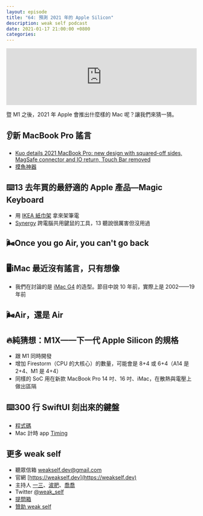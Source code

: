 ```yaml
---
layout: episode
title: "64: 預測 2021 年的 Apple Silicon"
description: weak self podcast
date: 2021-01-17 21:00:00 +0800
categories: 
---
```


<iframe src="https://www.listennotes.com/embedded/e/d551a6203acd4d3191ce5d3c67cd70ca/" width="100%" style="width: 1px; min-width: 100%;" frameborder="0" scrolling="no" loading="lazy"></iframe>

暨 M1 之後，2021 年 Apple 會推出什麼樣的 Mac 呢？讓我們來猜一猜。

## 👂新 MacBook Pro 謠言

- [Kuo details 2021 MacBook Pro: new design with squared-off sides, MagSafe connector and IO return, Touch Bar removed](https://9to5mac.com/2021/01/14/kuo-details-2021-macbook-pro-new-design-with-squared-off-sides-magsafe-connector-and-io-return-touch-bar-removed/)
- [摸魚神器](https://github.com/cteamx/Thief)

## ⌨️13 去年買的最舒適的 Apple 產品—Magic Keyboard

- 用 [IKEA 紙巾架](https://www.ikea.com.tw/zh/products/set-the-table/napkins/greja-art-30342851) 拿來架筆電
- [Synergy](https://symless.com/synergy) 跨電腦共用鍵鼠的工具，13 聽說很厲害但沒用過

## 🌬Once you go Air, you can't go back

## 🖥iMac 最近沒有謠言，只有想像

- 我們在討論的是 [iMac G4](https://www.youtube.com/watch?v=9ix1xFWltHA) 的造型。節目中說 10 年前，實際上是 2002——19 年前

## 🌬Air，還是 Air

## 🔥純猜想：M1X——下一代 Apple Silicon 的規格

- 跟 M1 同時開發
- 增加 Firestorm（CPU 的大核心）的數量，可能會是 8+4 或 6+4（A14 是 2+4、M1 是 4+4）
- 同樣的 SoC 用在新款 MacBook Pro 14 吋、16 吋、iMac，在散熱與電壓上做出區隔

## ⌨️300 行 SwiftUI 刻出來的鍵盤

- [程式碼](https://gist.github.com/ethanhuang13/8587d10689e3735354f975f6a25ef9fa)
- Mac 計時 app [Timing](https://timingapp.com)

## 更多 weak self

* 聽眾信箱 [weakself.dev@gmail.com](mailto:weakself.dev@gmail.com)
* 官網 [https://weakself.dev](https://weakself.dev)
* 主持人 [一三](https://twitter.com/ethanhuang13)、[波肥](https://twitter.com/PofatTseng)、[喬喬](https://twitter.com/joe_trash_talk)
* Twitter [@weak_self](https://twitter.com/weak_self)
* [提問箱](https://peing.net/zh-TW/weak_self)
* [贊助 weak self](https://weakself.dev/#donation)